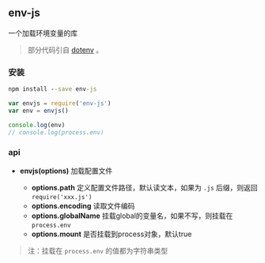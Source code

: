 ## env-js

一个加载环境变量的库

> 部分代码引自 [dotenv](https://github.com/motdotla/dotenv) 。

### 安装

```bat
npm install --save env-js
```

```js
var envjs = require('env-js')
var env = envjs()

console.log(env)
// console.log(process.env)

```

### api

 + **envjs(options)** 加载配置文件
   
   - **options.path** 定义配置文件路径，默认读文本，如果为 `.js` 后缀，则返回 `require('xxx.js')`
   - **options.encoding** 读取文件编码
   - **options.globalName** 挂载global的变量名，如果不写，则挂载在 `process.env`
   - **options.mount** 是否挂载到process对象，默认true

> 注：挂载在 `process.env` 的值都为字符串类型
